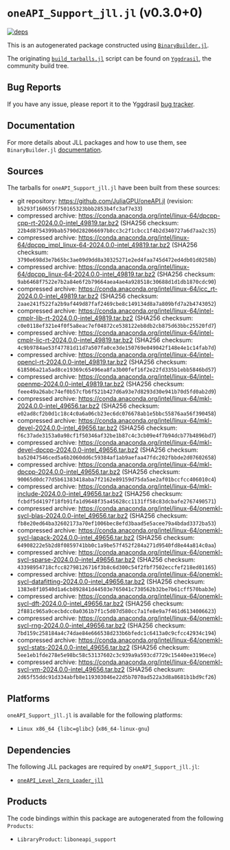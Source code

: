 # `oneAPI_Support_jll.jl` (v0.3.0+0)

[![deps](https://juliahub.com/docs/oneAPI_Support_jll/deps.svg)](https://juliahub.com/ui/Packages/oneAPI_Support_jll/25SX0?page=2)

This is an autogenerated package constructed using [`BinaryBuilder.jl`](https://github.com/JuliaPackaging/BinaryBuilder.jl).

The originating [`build_tarballs.jl`](https://github.com/JuliaPackaging/Yggdrasil/blob/ad371e67d71d4971697f6d7884be22f16ff62121/O/oneAPI_Support/build_tarballs.jl) script can be found on [`Yggdrasil`](https://github.com/JuliaPackaging/Yggdrasil/), the community build tree.

## Bug Reports

If you have any issue, please report it to the Yggdrasil [bug tracker](https://github.com/JuliaPackaging/Yggdrasil/issues).

## Documentation

For more details about JLL packages and how to use them, see `BinaryBuilder.jl` [documentation](https://docs.binarybuilder.org/stable/jll/).

## Sources

The tarballs for `oneAPI_Support_jll.jl` have been built from these sources:

* git repository: https://github.com/JuliaGPU/oneAPI.jl (revision: `b5293f160655f750165323bbb2853b4fc3af7e33`)
* compressed archive: https://conda.anaconda.org/intel/linux-64/dpcpp-cpp-rt-2024.0.0-intel_49819.tar.bz2 (SHA256 checksum: `22b4d8754399bab5790d282066697b8cc3c2f1cbcc1f4b2d340727a6d7aa2c35`)
* compressed archive: https://conda.anaconda.org/intel/linux-64/dpcpp_impl_linux-64-2024.0.0-intel_49819.tar.bz2 (SHA256 checksum: `3790e698d3e7b65bc3ae09d9dd8a30325271e2ed4faa745d472ed4db01d0258b`)
* compressed archive: https://conda.anaconda.org/intel/linux-64/dpcpp_linux-64-2024.0.0-intel_49819.tar.bz2 (SHA256 checksum: `9ab6468f7522e7b2a84e6f2b79664aea4ae4a928518c30688d1d1db1870cdc90`)
* compressed archive: https://conda.anaconda.org/intel/linux-64/icc_rt-2024.0.0-intel_49819.tar.bz2 (SHA256 checksum: `2aae241f522fa2b9af449d87faf2469cbe8c149134d8a7a809bfd7a2b4743052`)
* compressed archive: https://conda.anaconda.org/intel/linux-64/intel-cmplr-lib-rt-2024.0.0-intel_49819.tar.bz2 (SHA256 checksum: `c0e0118ef321e4f0f5a8eac7ef04872ce538122eb8db2cb875d63bbc25520fd7`)
* compressed archive: https://conda.anaconda.org/intel/linux-64/intel-cmplr-lic-rt-2024.0.0-intel_49819.tar.bz2 (SHA256 checksum: `4c9b9784ae53f47781d11d7a507fa0ce3de150769e049042f148e4e1c14fab7d`)
* compressed archive: https://conda.anaconda.org/intel/linux-64/intel-opencl-rt-2024.0.0-intel_49819.tar.bz2 (SHA256 checksum: `618506a21a5ad8ce19369c65496ea8fa3b00fef16f2e22fd335b1ebb5846bd57`)
* compressed archive: https://conda.anaconda.org/intel/linux-64/intel-openmp-2024.0.0-intel_49819.tar.bz2 (SHA256 checksum: `feee49a26abc74ef0b57cfb6f521b427d6a93e7d8293d30e941b70d5fd0ab2d9`)
* compressed archive: https://conda.anaconda.org/intel/linux-64/mkl-2024.0.0-intel_49656.tar.bz2 (SHA256 checksum: `e02ad8cf2b0d1c18c4c0a6a06cb23ec6dc076678ab1e5bbc55876aa56f390458`)
* compressed archive: https://conda.anaconda.org/intel/linux-64/mkl-devel-2024.0.0-intel_49656.tar.bz2 (SHA256 checksum: `f6c37ade3153a0a98cf1f50346af32be1b87c4c3cb09e4f7b94dcb77b4896bd7`)
* compressed archive: https://conda.anaconda.org/intel/linux-64/mkl-devel-dpcpp-2024.0.0-intel_49656.tar.bz2 (SHA256 checksum: `ba52047546ced5a6b2060dd6c59384af1ab9aefaa47fdc202fbbde2d07602658`)
* compressed archive: https://conda.anaconda.org/intel/linux-64/mkl-dpcpp-2024.0.0-intel_49656.tar.bz2 (SHA256 checksum: `90065d0dc77d5b61383418aba7f2162e89159d75da5ae2af01bccfcc406010c4`)
* compressed archive: https://conda.anaconda.org/intel/linux-64/mkl-include-2024.0.0-intel_49656.tar.bz2 (SHA256 checksum: `fcbdf5d4197f18fb91fa1d9648f35a45628cc1131ff58c83dcbafe2767490571`)
* compressed archive: https://conda.anaconda.org/intel/linux-64/onemkl-sycl-blas-2024.0.0-intel_49656.tar.bz2 (SHA256 checksum: `fb8e20ed64ba32602173a70ef1006bec8efd3baad5e5acee79a4bdad3372ba53`)
* compressed archive: https://conda.anaconda.org/intel/linux-64/onemkl-sycl-lapack-2024.0.0-intel_49656.tar.bz2 (SHA256 checksum: `64908222e5b2d8f0859741bb0c1a9be57f452f284a271d9540fd8e44a814c0aa`)
* compressed archive: https://conda.anaconda.org/intel/linux-64/onemkl-sycl-sparse-2024.0.0-intel_49656.tar.bz2 (SHA256 checksum: `43398954718cfcc82798126716f3b8c6d300c54f2fbf7502eccfef218ed01165`)
* compressed archive: https://conda.anaconda.org/intel/linux-64/onemkl-sycl-datafitting-2024.0.0-intel_49656.tar.bz2 (SHA256 checksum: `1383e8f10540d1a6cb892841d44503e765041c730562b32be7b61cff570bab3e`)
* compressed archive: https://conda.anaconda.org/intel/linux-64/onemkl-sycl-dft-2024.0.0-intel_49656.tar.bz2 (SHA256 checksum: `2f881c965a9cecbdcc0a0361b7f1c5d07d580cc7a1fe8e9a7f461d6134006623`)
* compressed archive: https://conda.anaconda.org/intel/linux-64/onemkl-sycl-rng-2024.0.0-intel_49656.tar.bz2 (SHA256 checksum: `7bd159c258184a4c74dae84e666538d233b6bfedc1c6413a0c9cfcc42934c194`)
* compressed archive: https://conda.anaconda.org/intel/linux-64/onemkl-sycl-stats-2024.0.0-intel_49656.tar.bz2 (SHA256 checksum: `5ee1eb1fde278e5e98bc58c53137602c3c939a9a593cd7729c15440ee3196ece`)
* compressed archive: https://conda.anaconda.org/intel/linux-64/onemkl-sycl-vm-2024.0.0-intel_49656.tar.bz2 (SHA256 checksum: `2d65f55ddc91d334abfb8e119303046e22d5b7070ad522a3d8a8681b1bd9cf26`)

## Platforms

`oneAPI_Support_jll.jl` is available for the following platforms:

* `Linux x86_64 {libc=glibc}` (`x86_64-linux-gnu`)

## Dependencies

The following JLL packages are required by `oneAPI_Support_jll.jl`:

* [`oneAPI_Level_Zero_Loader_jll`](https://github.com/JuliaBinaryWrappers/oneAPI_Level_Zero_Loader_jll.jl)

## Products

The code bindings within this package are autogenerated from the following `Products`:

* `LibraryProduct`: `liboneapi_support`
